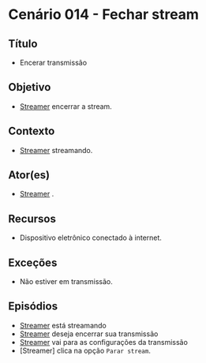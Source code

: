 # Cenário  014 - Fechar stream

## Título
* Encerar transmissão

## Objetivo
* [Streamer](https://github.com/gabrielziegler3/Requisitos-2018-1/wiki/L%C3%A9xico-Streamer)
 encerrar a stream.
	
## Contexto
* [Streamer](https://github.com/gabrielziegler3/Requisitos-2018-1/wiki/L%C3%A9xico-Streamer)
 streamando.	

## Ator(es)
* [Streamer](https://github.com/gabrielziegler3/Requisitos-2018-1/wiki/L%C3%A9xico-Streamer)
.

## Recursos
* Dispositivo eletrônico conectado à internet.

## Exceções
* Não estiver em transmissão.
	
## Episódios
* [Streamer](https://github.com/gabrielziegler3/Requisitos-2018-1/wiki/L%C3%A9xico-Streamer)
 está streamando
* [Streamer](https://github.com/gabrielziegler3/Requisitos-2018-1/wiki/L%C3%A9xico-Streamer)
 deseja encerrar sua transmissão
* [Streamer](https://github.com/gabrielziegler3/Requisitos-2018-1/wiki/L%C3%A9xico-Streamer)
 vai para as configurações da transmissão
* [Streamer] clica na opção ```Parar stream```.
